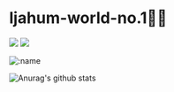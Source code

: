 # ljahum-world-no.1🍔🍔





![](https://unv-shield.librian.net/api/unv_shield?url=https://gitee.com/ljahum/images/raw/master/img/20211209154738.png&txt=%E5%81%B7%E5%90%83%E5%A4%A7%E7%B1%B3)
![](https://unv-shield.librian.net/api/unv_shield?url=https://gitee.com/ljahum/images/raw/master/img/20211209155213.png&txt=Ability:poor)

![:name](https://count.getloli.com/get/@:ljahum)

![Anurag's github stats](https://github-readme-stats.vercel.app/api?username=ljahum&show_icons=true&include_all_commits=true&theme=algolia)  

<!--https://raw.githubusercontent.com/ljahum/images/main/e7aba1258cb47eb6eaecd6ff1f1a49bf.jpg
**ljahum/ljahum** is a ✨ _special_ ✨ repository because its `README.md` (this file) appears on your GitHub profile.

Here are some ideas to get you started:

- 🔭 I’m currently working on ...
- 🌱 I’m currently learning ...
- 👯 I’m looking to collaborate on ...
- 🤔 I’m looking for help with ...
- 💬 Ask me about ...
- 📫 How to reach me: ...
- 😄 Pronouns: ...
- ⚡ Fun fact: ...
-->
